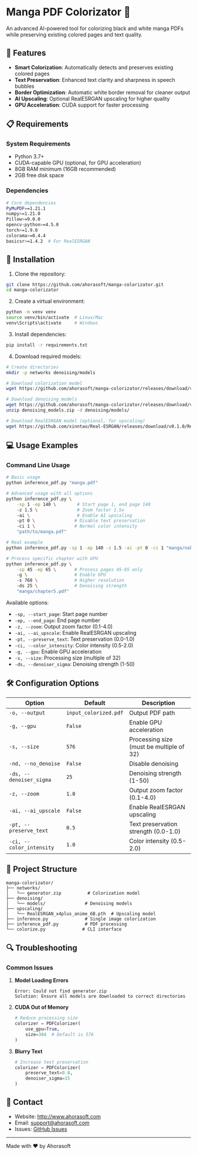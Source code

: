 # Manga PDF Colorizator 🎨

An advanced AI-powered tool for colorizing black and white manga PDFs while preserving existing colored pages and text quality.

## 🌟 Features

- **Smart Colorization**: Automatically detects and preserves existing colored pages
- **Text Preservation**: Enhanced text clarity and sharpness in speech bubbles
- **Border Optimization**: Automatic white border removal for cleaner output
- **AI Upscaling**: Optional RealESRGAN upscaling for higher quality
- **GPU Acceleration**: CUDA support for faster processing

## 📋 Requirements

### System Requirements
- Python 3.7+
- CUDA-capable GPU (optional, for GPU acceleration)
- 8GB RAM minimum (16GB recommended)
- 2GB free disk space

### Dependencies
```bash
# Core dependencies
PyMuPDF==1.21.1
numpy>=1.21.0
Pillow>=9.0.0
opencv-python>=4.5.0
torch>=1.9.0
colorama>=0.4.4
basicsr>=1.4.2  # For RealESRGAN
```

## 🚀 Installation

1. Clone the repository:
```bash
git clone https://github.com/ahorasoft/manga-colorizator.git
cd manga-colorizator
```

2. Create a virtual environment:
```bash
python -m venv venv
source venv/bin/activate  # Linux/Mac
venv\Scripts\activate     # Windows
```

3. Install dependencies:
```bash
pip install -r requirements.txt
```

4. Download required models:
```bash
# Create directories
mkdir -p networks denoising/models

# Download colorization model
wget https://github.com/ahorasoft/manga-colorizator/releases/download/v1.0/generator.zip -O networks/generator.zip

# Download denoising models
wget https://github.com/ahorasoft/manga-colorizator/releases/download/v1.0/denoising_models.zip
unzip denoising_models.zip -d denoising/models/

# Download RealESRGAN model (optional, for upscaling)
wget https://github.com/xinntao/Real-ESRGAN/releases/download/v0.1.0/RealESRGAN_x4plus_anime_6B.pth -P upscaling/
```

## 💻 Usage Examples

### Command Line Usage
```bash
# Basic usage
python inference_pdf.py "manga.pdf"

# Advanced usage with all options
python inference_pdf.py \
    -sp 1 -ep 140 \        # Start page 1, end page 140
    -z 1.5 \               # Zoom factor 1.5x
    -ai \                  # Enable AI upscaling
    -pt 0 \               # Disable text preservation
    -ci 1 \               # Normal color intensity
    "path/to/manga.pdf"

# Real example
python inference_pdf.py -sp 1 -ep 140 -z 1.5 -ai -pt 0 -ci 1 "manga/nakidpics.pdf"

# Process specific chapter with GPU
python inference_pdf.py \
    -sp 45 -ep 65 \       # Process pages 45-65 only
    -g \                  # Enable GPU
    -s 768 \              # Higher resolution
    -ds 25 \              # Denoising strength
    "manga/chapter5.pdf"
```

Available options:
- `-sp, --start_page`: Start page number
- `-ep, --end_page`: End page number
- `-z, --zoom`: Output zoom factor (0.1-4.0)
- `-ai, --ai_upscale`: Enable RealESRGAN upscaling
- `-pt, --preserve_text`: Text preservation (0.0-1.0)
- `-ci, --color_intensity`: Color intensity (0.5-2.0)
- `-g, --gpu`: Enable GPU acceleration
- `-s, --size`: Processing size (multiple of 32)
- `-ds, --denoiser_sigma`: Denoising strength (1-50)

## 🛠️ Configuration Options

| Option | Default | Description |
|--------|---------|-------------|
| `-o, --output` | `input_colorized.pdf` | Output PDF path |
| `-g, --gpu` | `False` | Enable GPU acceleration |
| `-s, --size` | `576` | Processing size (must be multiple of 32) |
| `-nd, --no_denoise` | `False` | Disable denoising |
| `-ds, --denoiser_sigma` | `25` | Denoising strength (1-50) |
| `-z, --zoom` | `1.0` | Output zoom factor (0.1-4.0) |
| `-ai, --ai_upscale` | `False` | Enable RealESRGAN upscaling |
| `-pt, --preserve_text` | `0.5` | Text preservation strength (0.0-1.0) |
| `-ci, --color_intensity` | `1.0` | Color intensity (0.5-2.0) |

## 📁 Project Structure
```
manga-colorizator/
├── networks/
│   └── generator.zip          # Colorization model
├── denoising/
│   └── models/               # Denoising models
├── upscaling/
│   └── RealESRGAN_x4plus_anime_6B.pth  # Upscaling model
├── inference.py              # Single image colorization
├── inference_pdf.py          # PDF processing
└── colorize.py              # CLI interface
```

## 🔍 Troubleshooting

### Common Issues

1. **Model Loading Errors**
   ```
   Error: Could not find generator.zip
   Solution: Ensure all models are downloaded to correct directories
   ```

2. **CUDA Out of Memory**
   ```python
   # Reduce processing size
   colorizer = PDFColorizer(
       use_gpu=True,
       size=384  # Default is 576
   )
   ```

3. **Blurry Text**
   ```python
   # Increase text preservation
   colorizer = PDFColorizer(
       preserve_text=0.8,
       denoiser_sigma=15
   )
   ```

## 📧 Contact

- Website: http://www.ahorasoft.com
- Email: support@ahorasoft.com
- Issues: [GitHub Issues](https://github.com/ahorasoft/manga-colorizator/issues)

---
Made with ❤️ by Ahorasoft